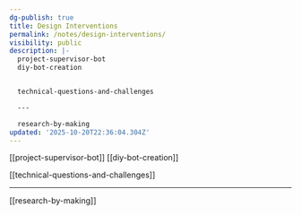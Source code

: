 ```yaml
---
dg-publish: true
title: Design Interventions
permalink: /notes/design-interventions/
visibility: public
description: |-
  project-supervisor-bot
  diy-bot-creation 


  technical-questions-and-challenges

  ---

  research-by-making
updated: '2025-10-20T22:36:04.304Z'
---
```

[[project-supervisor-bot]]
[[diy-bot-creation]] 


[[technical-questions-and-challenges]]

---

[[research-by-making]]

